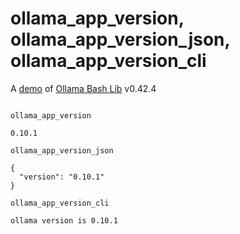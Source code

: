 # ollama_app_version, ollama_app_version_json, ollama_app_version_cli

A [demo](../README.md#demos) of [Ollama Bash Lib](https://github.com/attogram/ollama-bash-lib) v0.42.4
```

ollama_app_version

0.10.1

ollama_app_version_json

{
  "version": "0.10.1"
}

ollama_app_version_cli

ollama version is 0.10.1
```
